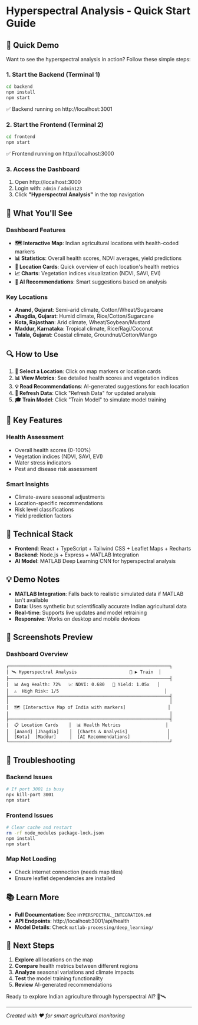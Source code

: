 # Hyperspectral Analysis - Quick Start Guide

## 🚀 Quick Demo

Want to see the hyperspectral analysis in action? Follow these simple steps:

### 1. Start the Backend (Terminal 1)
```bash
cd backend
npm install
npm start
```
✅ Backend running on http://localhost:3001

### 2. Start the Frontend (Terminal 2)
```bash
cd frontend
npm start
```
✅ Frontend running on http://localhost:3000

### 3. Access the Dashboard
1. Open http://localhost:3000
2. Login with: `admin` / `admin123`
3. Click **"Hyperspectral Analysis"** in the top navigation

## 🎯 What You'll See

### Dashboard Features
- **🗺️ Interactive Map**: Indian agricultural locations with health-coded markers
- **📊 Statistics**: Overall health scores, NDVI averages, yield predictions
- **🎯 Location Cards**: Quick overview of each location's health metrics  
- **📈 Charts**: Vegetation indices visualization (NDVI, SAVI, EVI)
- **🧠 AI Recommendations**: Smart suggestions based on analysis

### Key Locations
- **Anand, Gujarat**: Semi-arid climate, Cotton/Wheat/Sugarcane
- **Jhagdia, Gujarat**: Humid climate, Rice/Cotton/Sugarcane
- **Kota, Rajasthan**: Arid climate, Wheat/Soybean/Mustard
- **Maddur, Karnataka**: Tropical climate, Rice/Ragi/Coconut
- **Talala, Gujarat**: Coastal climate, Groundnut/Cotton/Mango

## 🔍 How to Use

1. **📍 Select a Location**: Click on map markers or location cards
2. **📊 View Metrics**: See detailed health scores and vegetation indices
3. **💡 Read Recommendations**: AI-generated suggestions for each location
4. **🔄 Refresh Data**: Click "Refresh Data" for updated analysis
5. **🎓 Train Model**: Click "Train Model" to simulate model training

## 📱 Key Features

### Health Assessment
- Overall health scores (0-100%)
- Vegetation indices (NDVI, SAVI, EVI)
- Water stress indicators
- Pest and disease risk assessment

### Smart Insights
- Climate-aware seasonal adjustments
- Location-specific recommendations
- Risk level classifications
- Yield prediction factors

## 🔧 Technical Stack

- **Frontend**: React + TypeScript + Tailwind CSS + Leaflet Maps + Recharts
- **Backend**: Node.js + Express + MATLAB Integration
- **AI Model**: MATLAB Deep Learning CNN for hyperspectral analysis

## 💡 Demo Notes

- **MATLAB Integration**: Falls back to realistic simulated data if MATLAB isn't available
- **Data**: Uses synthetic but scientifically accurate Indian agricultural data
- **Real-time**: Supports live updates and model retraining
- **Responsive**: Works on desktop and mobile devices

## 🎨 Screenshots Preview

### Dashboard Overview
```
┌─────────────────────────────────────────────────────────────┐
│ 🛰️ Hyperspectral Analysis                    🔄 ▶️ Train  │
├─────────────────────────────────────────────────────────────┤
│  📊 Avg Health: 72%   📈 NDVI: 0.680   🎯 Yield: 1.05x   │
│  ⚠️  High Risk: 1/5                                        │
├─────────────────────────────────────────────────────────────┤
│                                                             │
│  🗺️ [Interactive Map of India with markers]                │
│                                                             │
├─────────────────────────────────────────────────────────────┤
│  📋 Location Cards    │  📊 Health Metrics                 │
│  [Anand] [Jhagdia]    │  [Charts & Analysis]               │
│  [Kota]  [Maddur]     │  [AI Recommendations]              │
└─────────────────────────────────────────────────────────────┘
```

## 🚨 Troubleshooting

### Backend Issues
```bash
# If port 3001 is busy
npx kill-port 3001
npm start
```

### Frontend Issues
```bash
# Clear cache and restart
rm -rf node_modules package-lock.json
npm install
npm start
```

### Map Not Loading
- Check internet connection (needs map tiles)
- Ensure leaflet dependencies are installed

## 📚 Learn More

- **Full Documentation**: See `HYPERSPECTRAL_INTEGRATION.md`
- **API Endpoints**: http://localhost:3001/api/health
- **Model Details**: Check `matlab-processing/deep_learning/`

## 🎯 Next Steps

1. **Explore** all locations on the map
2. **Compare** health metrics between different regions
3. **Analyze** seasonal variations and climate impacts  
4. **Test** the model training functionality
5. **Review** AI-generated recommendations

Ready to explore Indian agriculture through hyperspectral AI? 🌾🛰️

---
*Created with ❤️ for smart agricultural monitoring*
